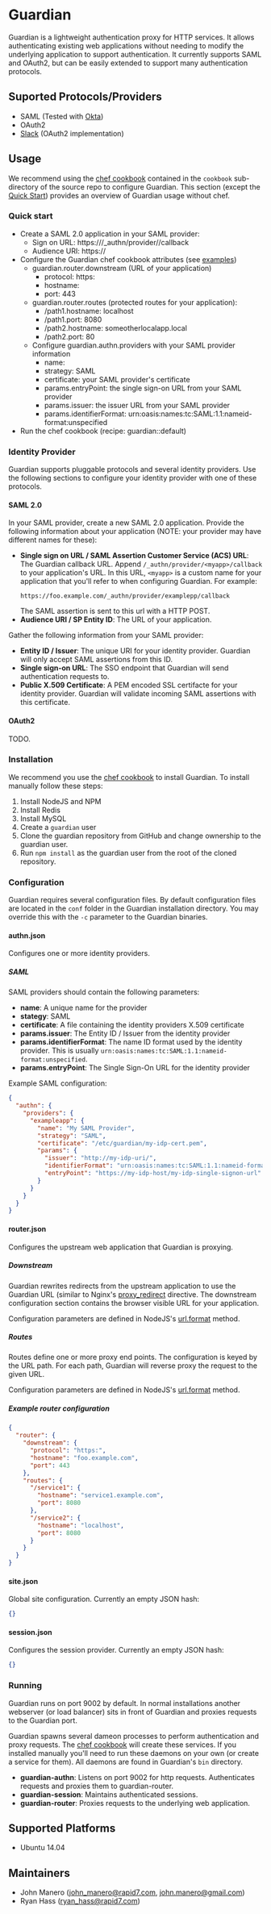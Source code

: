 Guardian
========

Guardian is a lightweight authentication proxy for HTTP services.  It allows
authenticating existing web applications without needing to modify the
underlying application to support authentication.  It currently supports SAML and
OAuth2, but can be easily extended to support many authentication protocols.

## Suported Protocols/Providers
* SAML (Tested with [Okta](https://www.okta.com/))
* OAuth2
* [Slack](https://slack.com/) (OAuth2 implementation)

## Usage

We recommend using the [chef cookbook](https://github.com/rapid7/guardian/blob/master/cookbook/)
contained in the `cookbook` sub-directory of the source repo to configure Guardian.  This
section (except the [Quick Start](#quick-start)) provides an overview of Guardian usage without
chef.

### Quick start

- Create a SAML 2.0 application in your SAML provider:
  - Sign on URL: https://<myhost>/_authn/provider/<myapp>/callback
  - Audience URI: https://<myhost>
- Configure the Guardian chef cookbook attributes (see
  [examples](https://github.com/rapid7/guardian/blob/master/cookbook/README.md#usage))
  - guardian.router.downstream (URL of your application)
    - protocol: https:
    - hostname: <myhost>
    - port: 443
  - guardian.router.routes (protected routes for your application):
    - /path1.hostname: localhost
    - /path1.port: 8080
    - /path2.hostname: someotherlocalapp.local
    - /path2.port: 80
  - Configure guardian.authn.providers with your SAML provider information
    - name: <myapp>
    - strategy: SAML
    - certificate: your SAML provider's certificate
    - params.entryPoint: the single sign-on URL from your SAML provider
    - params.issuer: the issuer URL from your SAML provider
    - params.identifierFormat: urn:oasis:names:tc:SAML:1.1:nameid-format:unspecified
- Run the chef cookbook (recipe: guardian::default)

### Identity Provider

Guardian supports pluggable protocols and several identity providers.  Use the
following sections to configure your identity provider with one of these protocols.

#### SAML 2.0

In your SAML provider, create a new SAML 2.0 application.  Provide the following information
about your application (NOTE: your provider may have different names for these):

* **Single sign on URL / SAML Assertion Customer Service (ACS) URL**:   The Guardian callback URL.
  Append `/_authn/provider/<myapp>/callback` to your application's URL.  In this URL, `<myapp>`
  is a custom name for your application that you'll refer to when configuring Guardian.  For
  example:
  ```
  https://foo.example.com/_authn/provider/examplepp/callback
  ```
  The SAML assertion is sent to this url with a HTTP POST.
* **Audience URI / SP Entity ID**: The URL of your application.

Gather the following information from your SAML provider:

* **Entity ID / Issuer**: The unique URI for your identity provider.  Guardian will only accept
  SAML assertions from this ID.
* **Single sign-on URL**: The SSO endpoint that Guardian will send authentication requests to.
* **Public X.509 Certificate**: A PEM encoded SSL certifacte for your identity provider.  Guardian
  will validate incoming SAML assertions with this certificate.

#### OAuth2

TODO.

### Installation

We recommend you use the [chef cookbook](https://github.com/rapid7/guardian/blob/master/cookbook/)
to install Guardian.  To install manually follow these steps:

1. Install NodeJS and NPM
2. Install Redis
3. Install MySQL
4. Create a `guardian` user
5. Clone the guardian repository from GitHub and change ownership to the guardian user.
6. Run `npm install` as the guardian user from the root of the cloned repository.

### Configuration

Guardian requires several configuration files.  By default configuration files are located
in the `conf` folder in the Guardian installation directory.  You may override this with the
`-c` parameter to the Guardian binaries.

#### authn.json

Configures one or more identity providers.

##### SAML

SAML providers should contain the following parameters:

* **name**: A unique name for the provider
* **stategy**: SAML
* **certificate**: A file containing the identity providers X.509 certificate
* **params.issuer**: The Entity ID / Issuer from the identity provider
* **params.identifierFormat**:  The name ID format used by the identity provider.
  This is usually `urn:oasis:names:tc:SAML:1.1:nameid-format:unspecified`.
* **params.entryPoint**: The Single Sign-On URL for the identity provider

Example SAML configuration:
```json
{
  "authn": {
    "providers": {
      "exampleapp": {
        "name": "My SAML Provider",
        "strategy": "SAML",
        "certificate": "/etc/guardian/my-idp-cert.pem",
        "params": {
          "issuer": "http://my-idp-uri/",
          "identifierFormat": "urn:oasis:names:tc:SAML:1.1:nameid-format:unspecified",
          "entryPoint": "https://my-idp-host/my-idp-single-signon-url"
        }
      }
    }
  }
}
```

#### router.json

Configures the upstream web application that Guardian is proxying.

##### Downstream
Guardian rewrites redirects from the upstream application to use the Guardian
URL (similar to Nginx's [proxy_redirect](http://nginx.org/en/docs/http/ngx_http_proxy_module.html#proxy_redirect)
directive.  The downstream configuration section contains the browser visible URL for
your application.

Configuration parameters are defined in NodeJS's
[url.format](https://nodejs.org/api/url.html#url_url_format_urlobj) method.

##### Routes
Routes define one or more proxy end points.  The configuration is keyed by the URL
path.  For each path, Guardian will reverse proxy the request to the given URL.

Configuration parameters are defined in NodeJS's
[url.format](https://nodejs.org/api/url.html#url_url_format_urlobj) method.

##### Example router configuration
```json
{
  "router": {
    "downstream": {
      "protocol": "https:",
      "hostname": "foo.example.com",
      "port": 443
    },
    "routes": {
      "/service1": {
        "hostname": "service1.example.com",
        "port": 8080
      },
      "/service2": {
        "hostname": "localhost",
        "port": 8080
      }
    }
  }
}
```


#### site.json

Global site configuration.  Currently an empty JSON hash:

```json
{}
```

#### session.json

Configures the session provider.  Currently an empty JSON hash:

```json
{}
```


### Running

Guardian runs on port 9002 by default.  In normal installations another webserver (or load
balancer) sits in front of Guardian and proxies requests to the Guardian port.

Guardian spawns several dameon processes to perform authentication and proxy requests.  The
[chef cookbook](https://github.com/rapid7/guardian/blob/master/cookbook/) will create these
services.  If you installed manually you'll need to run these daemons on
your own (or create a service for them).  All daemons are found in Guardian's `bin` directory.

* **guardian-authn**: Listens on port 9002 for http requests.  Authenticates requests and proxies them
  to guardian-router.
* **guardian-session**: Maintains authenticated sessions.
* **guardian-router**: Proxies requests to the underlying web application.

## Supported Platforms
* Ubuntu 14.04

## Maintainers
* John Manero (john_manero@rapid7.com, john.manero@gmail.com)
* Ryan Hass (ryan_hass@rapid7.com)
